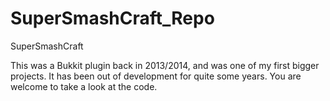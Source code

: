 SuperSmashCraft_Repo
====================

SuperSmashCraft

This was a Bukkit plugin back in 2013/2014, and was one of my first bigger projects. 
It has been out of development for quite some years.
You are welcome to take a look at the code.
